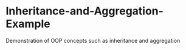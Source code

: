 # Inheritance-and-Aggregation-Example
Demonstration of OOP concepts such as inheritance and aggregation
